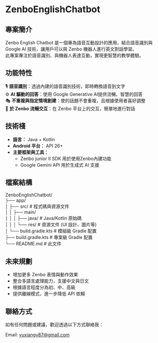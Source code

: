 # ZenboEnglishChatbot
## 專案簡介
Zenbo English Chatbot 是一個專為語音互動設計的應用，結合語音識別與 Google AI 技術，讓用戶可以與 Zenbo 機器人進行英文對話學習。  
此專案專注於語音識別、與機器人表達互動，實現更智慧的教學體驗。
## 功能特性
🎙️ **語音識別**：透過內建的語音識別技術，即時轉換語音到文字  
⚙️ **AI 驅動的回答**：使用 Google Generative AI提供流暢、智慧的回答  
🎭 **不重複與指定情境創建**：使的話題不會重複，且根據使用者喜好調整  
🤖 **於 Zenbo 流暢交互**：在 Zenbo 平台上的交互，簡單地進行對話  
  
  
## 技術棧
- **語言：** Java + Kotlin
- **Android 平台：** API 26+
- **主要框架與工具：**
  - Zenbo junior II SDK 用於使用Zenbo內建功能
  - Google Gemini API 用於生成式 AI 支援
  
  
## 檔案結構
  ZenboEnglishChatbot/  
├── app/  
│   ├── src/              # 程式碼與資源文件  
│   │   ├── main/  
│   │   │   ├── java/     # Java/Kotlin 原始碼  
│   │   │   └── res/      # 資源文件 (UI 設計、圖片等)  
│   └── build.gradle.kts  # 模組級 Gradle 配置  
├── build.gradle.kts       # 專案級 Gradle 配置  
└── README.md             # 此文件  
  
  
## 未來規劃
- 增加更多 Zenbo 表情與動作效果  
- 整合多語言處理能力，支援中文與日文  
- 根據語言程度分為初、中、高級  
- 提供離線模式，進一步降低 API 依賴
  
  
## 聯絡方式
如有任何問題或建議，歡迎透過以下方式聯絡我：

Email: yuxiangy87@gmail.com

